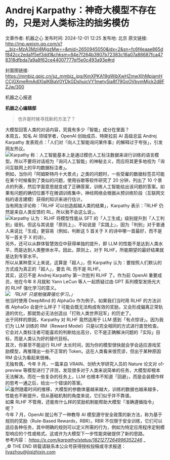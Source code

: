 # Andrej Karpathy：神奇大模型不存在的，只是对人类标注的拙劣模仿

文章作者: 机器之心
发布时间: 2024-12-01 12:25
发布地: 北京
原文链接: http://mp.weixin.qq.com/s?__biz=MzA3MzI4MjgzMw==&mid=2650945050&idx=2&sn=fc6f4eaae865df842cc2eda1f5ef3dd1&chksm=84e7f264b3907b72383c16a07a86687fca478318dfbda7a9a8f62ce44007777ef5e0c493a93e#rd

封面图链接: https://mmbiz.qpic.cn/sz_mmbiz_jpg/KmXPKA19gWibXwHZmwXlhMpiamHCCjGXmeRmAdlXIaIKBiaV0YDkGDshuicVY1metySia8f79GoOVbvmMjck2d8FZJw/300

机器之心报道

**机器之心编辑部**

> 也许是时候寻找新的方法了？

大模型回答人类的对话内容，究竟有多少「智能」成分在里面？  
本周五，知名 AI 领域学者，OpenAI 创始成员、特斯拉前 AI 高级总监 Andrej Karpathy
发表观点：「人们对『向人工智能询问某件事』的解释过于夸张」，引发网友热议。  
![](https://mmbiz.qpic.cn/sz_mmbiz_png/KmXPKA19gWibXwHZmwXlhMpiamHCCjGXmeY06Bia2xLFRDupiaicL4VmOS5bCWPG9DEsCqfjCXBxI2fLl4Nwaj2WkYg/640?wx_fmt=png&from=appmsg)Karpathy
称：人工智能基本上是通过模仿人工标注数据来进行训练的语言模型。所以不要将对话视为「询问人工智能」的神秘主义，而应将其更多地视为「询问互联网上的平均数据标注者」。  
例如，当你问「阿姆斯特丹十大景点」之类的问题时，一些受雇的数据标签员可能在某个时候看到了类似的问题，使用谷歌等软件研究了 20 分钟，列出了 10
个景点的列表，然后字面意思就变成了正确答案，训练人工智能给出该问题的答案。如果有问题的确切位置不在微调训练集中，神经网络会根据从预训练阶段（互联网文档的语言建模）获得的知识来进行估计。  
当有网友评论称：「RLHF 可以创造超越人类的结果」，Karpathy 表示：「RLHF 仍然是来自人类反馈的 RL，所以我不会这么说」。  
![](https://mmbiz.qpic.cn/sz_mmbiz_png/KmXPKA19gWibXwHZmwXlhMpiamHCCjGXmenUiaunnR5h3zghIQtTZsE7qZAruMsU0NxfFxs00ZPJOiaHK81mSibXugQ/640?wx_fmt=png&from=appmsg)Karpathy
认为：RLHF 将模型性能从 SFT
的「人工生成」级别提升到「人工判别」级别。但这与其说是「原则上」，不如说是「实践上」，因为「判别」对于普通人来说比「生成」更容易（例如，判断这 5 首关于
X 的诗中哪一首最好，而不是写一首关于 X 的诗）。  
另外，还可以从群体智慧效应中获得单独的提升，即 LLM 的性能不是达到人类水平，而是达到人类整体水平。因此，原则上，对于
RLHF，所能期望的最好结果就是达到专家水平。  
所以从某种意义上来说，这算是「超人」，但 Karpathy 认为：要按照人们默认的方式成为真正的「超人」，要去 RL 而不是 RLHF。  
其实，这已不是 Andrej Karpathy 第一次批判 RLHF 了。作为前 OpenAI 重要成员，他在今年 8 月就和 Yann LeCun
等人一起质疑过由 GPT 系列模型发扬光大的 RLHF 强化学习的意义。  
![](https://mmbiz.qpic.cn/sz_mmbiz_png/KmXPKA19gWibXwHZmwXlhMpiamHCCjGXmeTuo6JSibJSnvGxL8RtF3uN1r8lmuiaqCGLle0dSEL3NHFf5ibdhicpxyUA/640?wx_fmt=png&from=appmsg)
_「RLHF 只是勉强算强化学习。」_  
他当时使用 DeepMind 的 AlphaGo 作为例子。如果我们当时用 RLHF 的方法训练 AlphaGo
会是什么样子？可能会既无法构成有效的奖励，又会形成偏离正常轨道的优化，那就势必无法创造出「打败人类世界冠军」的历史了。  
出于同样的原因，Karpathy 对 RLHF 竟然适用于 LLM 感到「有点惊讶」。因为我们为 LLM 训练的 RM（Reward
Model）只是以完全相同的方式进行直觉检查。它会对人类标注者可能喜欢的判断给出高分，它不是正确解决问题的「实际」目标，而是人类认为好的替代目标。  
其次，你甚至不能运行 RLHF 太长时间，因为你的模型很快就会学会适应游戏奖励模型，再推理出一些不正常的 Token。这在人类看来很荒谬，但出于某种原因
RM 会认为看起来很棒。  
无独有偶，今年 9 月，一篇来自 VRAIN、剑桥大学研究人员的 Nature 论文对 o1-preview
等模型进行了评测，发现很多对于人类来说简单的任务，大模型却根本无法解决。而在一些复杂的任务上，LLM
也根本不知道「回避」，而是会装模作样的思考一通之后，给出一个错误的答案。  
![](https://mmbiz.qpic.cn/sz_mmbiz_png/KmXPKA19gWibXwHZmwXlhMpiamHCCjGXme4sU4RVaH4PSyldKN7llpBOZcwPTzibVrANjrHyVOQdt3KErFFhzcpQQ/640?wx_fmt=png&from=appmsg)虽然随着时间的推移，大模型的参数体量越来越大，训练的数据也越来越多，性能也不断提升，但从基础机制的角度来说，它们似乎并不靠谱。  
如果 RLHF 不管用，还能有什么样的奖励机制能帮助大模型「准确遵循指令」呢？  
今年 7 月，OpenAI 就公布了一种教导 AI 模型遵守安全政策的新方法，称为基于规则的奖励（Rule-Based Rewards，RBR）。RBR
不仅限于安全训练，它们可以适应各种任务，其中明确的规则可以定义所需的行为，例如为特定应用程序定制模型响应的个性或格式。这或许为大模型下一步性能突破提供了新的思路。  
参考内容： _https://x.com/karpathy/status/1821277264996352246_ _  
_© THE END 转载请联系本公众号获得授权投稿或寻求报道：liyazhou@jiqizhixin.com

